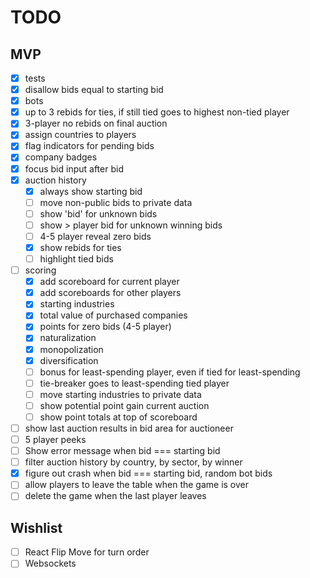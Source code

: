# TODO

## MVP

- [x] tests
- [x] disallow bids equal to starting bid
- [x] bots
- [x] up to 3 rebids for ties, if still tied goes to highest non-tied player
- [x] 3-player no rebids on final auction
- [x] assign countries to players
- [x] flag indicators for pending bids
- [x] company badges
- [x] focus bid input after bid
- [x] auction history
  - [x] always show starting bid
  - [ ] move non-public bids to private data
  - [ ] show 'bid' for unknown bids
  - [ ] show > player bid for unknown winning bids
  - [ ] 4-5 player reveal zero bids
  - [x] show rebids for ties
  - [ ] highlight tied bids
- [ ] scoring
  - [x] add scoreboard for current player
  - [x] add scoreboards for other players
  - [x] starting industries
  - [x] total value of purchased companies
  - [x] points for zero bids (4-5 player)
  - [x] naturalization
  - [x] monopolization
  - [x] diversification
  - [ ] bonus for least-spending player, even if tied for least-spending
  - [ ] tie-breaker goes to least-spending tied player
  - [ ] move starting industries to private data
  - [ ] show potential point gain current auction
  - [ ] show point totals at top of scoreboard
- [ ] show last auction results in bid area for auctioneer
- [ ] 5 player peeks
- [ ] Show error message when bid === starting bid
- [ ] filter auction history by country, by sector, by winner
- [x] figure out crash when bid === starting bid, random bot bids
- [ ] allow players to leave the table when the game is over
- [ ] delete the game when the last player leaves

## Wishlist

- [ ] React Flip Move for turn order
- [ ] Websockets
